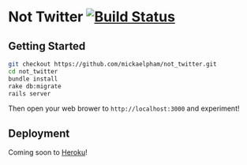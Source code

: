 # Not Twitter [![Build Status](https://travis-ci.org/mickaelpham/not_twitter.svg)](https://travis-ci.org/mickaelpham/not_twitter)

## Getting Started

```sh
git checkout https://github.com/mickaelpham/not_twitter.git
cd not_twitter
bundle install
rake db:migrate
rails server
```

Then open your web brower to `http://localhost:3000` and experiment!

## Deployment

Coming soon to [Heroku](https://heroku.com)!
